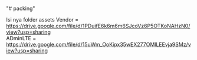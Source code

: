 "# packing" 

Isi nya folder assets
Vendor = https://drive.google.com/file/d/1PDuifE6k6m6m6SJcoVz6P5OTKoNAHzN0/view?usp=sharing <br>
ADminLTE = https://drive.google.com/file/d/15uWm_OoKipx35wEX277OMlLEEvja9SMz/view?usp=sharing
